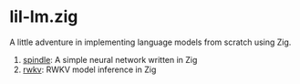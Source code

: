 # lil-lm.zig
A little adventure in implementing language models from scratch using Zig.

1. [spindle](./1_spindle/): A simple neural network written in Zig
2. [rwkv](./2_rwkv/): RWKV model inference in Zig
